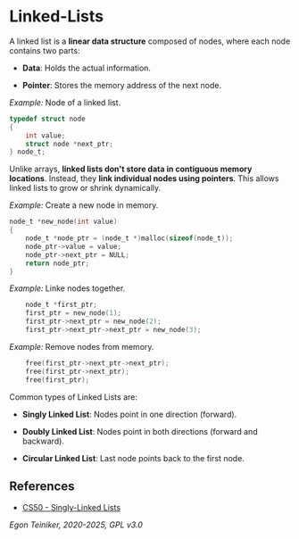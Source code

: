 # Linked-Lists

A linked list is a **linear data structure** composed of nodes, where 
each node contains two parts:

* **Data**: Holds the actual information.

* **Pointer**: Stores the memory address of the next node.

_Example:_ Node of a linked list.

```C
typedef struct node
{
    int value;
    struct node *next_ptr;
} node_t;
```

Unlike arrays, **linked lists don't store data in contiguous memory 
locations**. Instead, they **link individual nodes using pointers**. 
This allows linked lists to grow or shrink dynamically.

_Example:_ Create a new node in memory. 
```C
node_t *new_node(int value)
{
    node_t *node_ptr = (node_t *)malloc(sizeof(node_t));
    node_ptr->value = value;
    node_ptr->next_ptr = NULL;
    return node_ptr;
}
```

_Example:_ Linke nodes together. 
```C
    node_t *first_ptr;
    first_ptr = new_node(1);
    first_ptr->next_ptr = new_node(2);
    first_ptr->next_ptr->next_ptr = new_node(3);
```

_Example:_ Remove nodes from memory. 
```C
    free(first_ptr->next_ptr->next_ptr);
    free(first_ptr->next_ptr);
    free(first_ptr);
```

Common types of Linked Lists are:

* **Singly Linked List**: Nodes point in one direction (forward).

* **Doubly Linked List**: Nodes point in both directions (forward and backward).

* **Circular Linked List**: Last node points back to the first node.


## References

* [CS50 - Singly-Linked Lists](https://youtu.be/zQI3FyWm144)

*Egon Teiniker, 2020-2025, GPL v3.0*  
